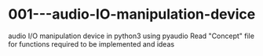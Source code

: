 # 001---audio-IO-manipulation-device
audio I/O manipulation device in python3 using pyaudio
Read "Concept" file for functions required to be implemented and ideas

